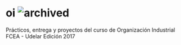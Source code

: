 # oi ![archived](https://img.shields.io/badge/lifecycle-archived-red.svg)

Prácticos, entrega y proyectos del curso de Organización Industrial  
FCEA - Udelar
Edición 2017  
